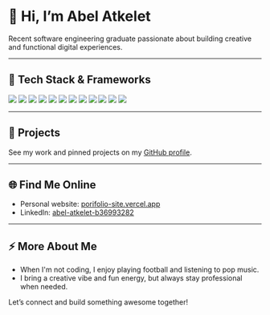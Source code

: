 # 👋 Hi, I’m Abel Atkelet

Recent software engineering graduate passionate about building creative and functional digital experiences.

---

## 🚀 Tech Stack & Frameworks

<p align="left">
  <img src="https://img.shields.io/badge/HTML5-e34c26?style=for-the-badge&logo=html5&logoColor=white" />
  <img src="https://img.shields.io/badge/CSS3-264de4?style=for-the-badge&logo=css3&logoColor=white" />
  <img src="https://img.shields.io/badge/JavaScript-f7df1e?style=for-the-badge&logo=javascript&logoColor=black" />
  <img src="https://img.shields.io/badge/TypeScript-3178c6?style=for-the-badge&logo=typescript&logoColor=white" />
  <img src="https://img.shields.io/badge/Python-3776ab?style=for-the-badge&logo=python&logoColor=white" />
  <img src="https://img.shields.io/badge/PostgreSQL-4169e1?style=for-the-badge&logo=postgresql&logoColor=white" />
  <img src="https://img.shields.io/badge/React-20232a?style=for-the-badge&logo=react&logoColor=61dafb" />
  <img src="https://img.shields.io/badge/Next.js-000?style=for-the-badge&logo=nextdotjs&logoColor=white" />
  <img src="https://img.shields.io/badge/Django-092e20?style=for-the-badge&logo=django&logoColor=white" />
  <img src="https://img.shields.io/badge/TailwindCSS-06b6d4?style=for-the-badge&logo=tailwindcss&logoColor=white" />
  <img src="https://img.shields.io/badge/GCP-4285f4?style=for-the-badge&logo=googlecloud&logoColor=white" />
  <img src="https://img.shields.io/badge/Frappe-364fc7?style=for-the-badge&logo=frappe&logoColor=white" />
</p>

---

## 📌 Projects

See my work and pinned projects on my [GitHub profile](https://github.com/abelxo19).

---

## 🌐 Find Me Online

- Personal website: [porifolio-site.vercel.app](https://porifolio-site.vercel.app/)
- LinkedIn: [abel-atkelet-b36993282](https://www.linkedin.com/in/abel-atkelet-b36993282?lipi=urn%3Ali%3Apage%3Ad_flagship3_profile_view_base_contact_details%3BRr6kV1drQ3i%2FZHvimIdvEg%3D%3D)

---

## ⚡ More About Me

- When I'm not coding, I enjoy playing football and listening to pop music.
- I bring a creative vibe and fun energy, but always stay professional when needed.

Let’s connect and build something awesome together!
